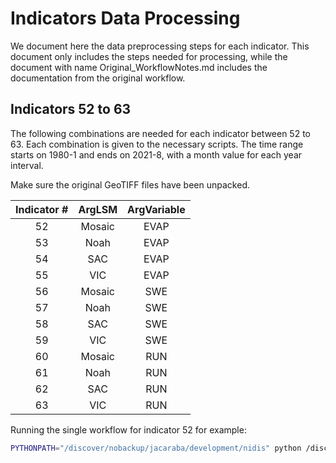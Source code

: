 # Indicators Data Processing

We document here the data preprocessing steps for each indicator.
This document only includes the steps needed for processing,
while the document with name Original_WorkflowNotes.md includes
the documentation from the original workflow.

## Indicators 52 to 63

The following combinations are needed for each indicator between
52 to 63. Each combination is given to the necessary scripts. The
time range starts on 1980-1 and ends on 2021-8, with a month value
for each year interval.

Make sure the original GeoTIFF files have been unpacked.

| Indicator #  | ArgLSM         | ArgVariable   |
| :---:        |     :---:      |        :---:  |
| 52   | Mosaic     | EVAP      |
| 53   | Noah       | EVAP      |
| 54   | SAC        | EVAP      |
| 55   | VIC        | EVAP      |
| 56   | Mosaic     | SWE       |
| 57   | Noah       | SWE       |
| 58   | SAC        | SWE       |
| 59   | VIC        | SWE       |
| 60   | Mosaic     | RUN       |
| 61   | Noah       | RUN       |
| 62   | SAC        | RUN       |
| 63   | VIC        | RUN       |

Running the single workflow for indicator 52 for example:

```bash
PYTHONPATH="/discover/nobackup/jacaraba/development/nidis" python /discover/nobackup/jacaraba/development/nidis/nidis/view/nclimgrid/SpatialResolution_CLI.py NLDAS2 --indicator 52
```